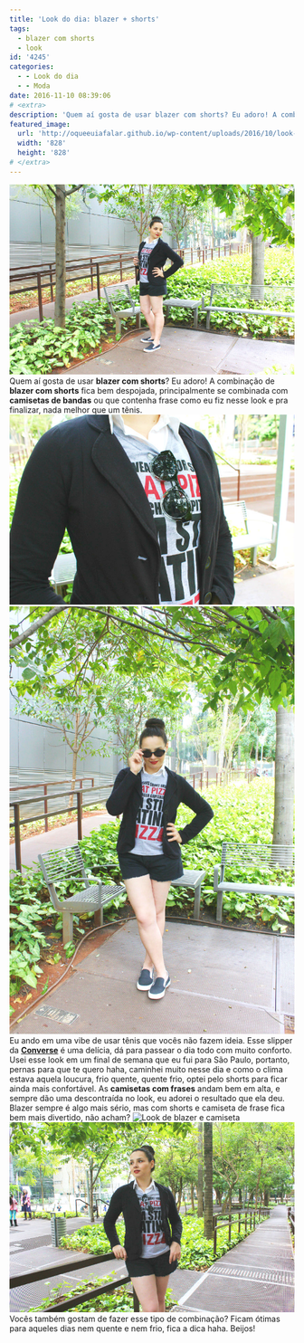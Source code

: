 ```yaml
---
title: 'Look do dia: blazer + shorts'
tags:
  - blazer com shorts
  - look
id: '4245'
categories:
  - - Look do dia
  - - Moda
date: 2016-11-10 08:39:06
# <extra>
description: 'Quem aí gosta de usar blazer com shorts? Eu adoro! A combinação de blazer com shorts fica bem despojada, principalmente se combinada com camisetas de bandas ou que contenha frase como eu fiz nesse look e pra finalizar, nada melhor que um tênis. Eu ando em uma vibe de usar tênis que vocês não fazem ideia. Esse slipper da Converse é uma delícia, dá para passear o dia todo com muito conforto. Usei esse look em um final de semana que eu fui para São Paulo, portanto, pernas para que te quero haha, caminhei muito nesse dia e como o clima estava aquela loucura, frio quente, quente frio, optei pelo shorts para ficar ainda mais confortável. As camisetas com frases andam bem em alta, e sempre dão uma descontraída no look, eu adorei o resultado que ela deu. Blazer sempre &hellip;'
featured_image: 
  url: 'http://oqueeuiafalar.github.io/wp-content/uploads/2016/10/look-blazer-shorts-e-tênis.jpg'
  width: '828'
  height: '828'
# </extra>
---
```


![Como usar shorts e blazer](/wp-content/uploads/2016/10/look-blazer-camiseta-e-shorts.jpg) Quem aí gosta de usar **blazer com shorts**? Eu adoro! A combinação de **blazer com shorts** fica bem despojada, principalmente se combinada com **camisetas de bandas** ou que contenha frase como eu fiz nesse look e pra finalizar, nada melhor que um tênis. ![Como usar blazer com camiseta divertida ](/wp-content/uploads/2016/10/look-blazer-e-camiseta.jpg) ![inspiração - blazer com shorts e tênis - como usar](/wp-content/uploads/2016/10/look-blazer-shorts-e-tênis.jpg) Eu ando em uma vibe de usar tênis que vocês não fazem ideia. Esse slipper da [**Converse**](http://converse.com.br/) é uma delícia, dá para passear o dia todo com muito conforto. Usei esse look em um final de semana que eu fui para São Paulo, portanto, pernas para que te quero haha, caminhei muito nesse dia e como o clima estava aquela loucura, frio quente, quente frio, optei pelo shorts para ficar ainda mais confortável. As **camisetas com frases** andam bem em alta, e sempre dão uma descontraída no look, eu adorei o resultado que ela deu. Blazer sempre é algo mais sério, mas com shorts e camiseta de frase fica bem mais divertido, não acham? ![Look de blazer e camiseta ](/wp-content/uploads/2016/10/como-usar-blazer-com-tênis-e-shorts.jpg) ![como usar camiseta com frases ](/wp-content/uploads/2016/10/look-shorts-blazer-e-camiseta.jpg) Vocês também gostam de fazer esse tipo de combinação? Ficam ótimas para aqueles dias nem quente e nem frio, fica a dica haha. Beijos!
